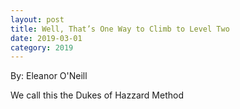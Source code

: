 ```yaml
---
layout: post
title: Well, That’s One Way to Climb to Level Two
date: 2019-03-01
category: 2019
---
```

By: Eleanor O'Neill

We call this the Dukes of Hazzard Method

<!-- VID_20190227_191229.mp4 -->